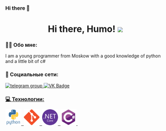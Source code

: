 ### Hi there 👋

<h1 align="center">Hi there, Humo!</a> 
<img src="https://github.com/blackcater/blackcater/raw/main/images/Hi.gif" height="32"/></h1>

### 👨‍💻 Обо мне:
I am a young programmer from Moskow with a good knowledge of python and a little bit of c#



### 🤝 Социальные сети:

  <div id="badges">
</a>
    <a href="https://t.me/hum0_r1st" target="_blank">
      <img src="https://cdn-icons-png.flaticon.com/512/2111/2111646.png" width="50" height="50" alt="telegram group" />

  </a>
    <a href="https://discordapp.com/users/759708002382774292" target="_blank">
      <img src="https://www.svgrepo.com/show/331368/discord-v2.svg" width="50" height="50" alt="VK Badge"/>

  ### 💻 Технологии:

<div>
  <img src="https://github.com/devicons/devicon/blob/master/icons/python/python-original-wordmark.svg" title="python" alt="python" width="50" height="50"/>&nbsp
  <img src="https://github.com/devicons/devicon/blob/master/icons/git/git-original.svg" title="git" alt="git" width="50" height="50"/>&nbsp
  <img src="https://github.com/devicons/devicon/blob/master/icons/dotnetcore/dotnetcore-original.svg" title="dotnetcore" alt="dotnetcore" width="50" height="50"/>&nbsp
  <img src="https://github.com/devicons/devicon/blob/master/icons/csharp/csharp-original.svg" title="csharp" alt="csharp" width="50" height="50"/>&nbsp
</div>
